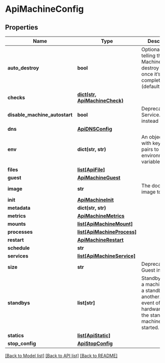 # ApiMachineConfig

## Properties
Name | Type | Description | Notes
------------ | ------------- | ------------- | -------------
**auto_destroy** | **bool** | Optional boolean telling the Machine to destroy itself once it’s complete (default false) | [optional] 
**checks** | [**dict(str, ApiMachineCheck)**](ApiMachineCheck.md) |  | [optional] 
**disable_machine_autostart** | **bool** | Deprecated: use Service.Autostart instead | [optional] 
**dns** | [**ApiDNSConfig**](ApiDNSConfig.md) |  | [optional] 
**env** | **dict(str, str)** | An object filled with key/value pairs to be set as environment variables | [optional] 
**files** | [**list[ApiFile]**](ApiFile.md) |  | [optional] 
**guest** | [**ApiMachineGuest**](ApiMachineGuest.md) |  | [optional] 
**image** | **str** | The docker image to run | [optional] 
**init** | [**ApiMachineInit**](ApiMachineInit.md) |  | [optional] 
**metadata** | **dict(str, str)** |  | [optional] 
**metrics** | [**ApiMachineMetrics**](ApiMachineMetrics.md) |  | [optional] 
**mounts** | [**list[ApiMachineMount]**](ApiMachineMount.md) |  | [optional] 
**processes** | [**list[ApiMachineProcess]**](ApiMachineProcess.md) |  | [optional] 
**restart** | [**ApiMachineRestart**](ApiMachineRestart.md) |  | [optional] 
**schedule** | **str** |  | [optional] 
**services** | [**list[ApiMachineService]**](ApiMachineService.md) |  | [optional] 
**size** | **str** | Deprecated: use Guest instead | [optional] 
**standbys** | **list[str]** | Standbys enable a machine to be a standby for another. In the event of a hardware failure, the standby machine will be started. | [optional] 
**statics** | [**list[ApiStatic]**](ApiStatic.md) |  | [optional] 
**stop_config** | [**ApiStopConfig**](ApiStopConfig.md) |  | [optional] 

[[Back to Model list]](../README.md#documentation-for-models) [[Back to API list]](../README.md#documentation-for-api-endpoints) [[Back to README]](../README.md)


